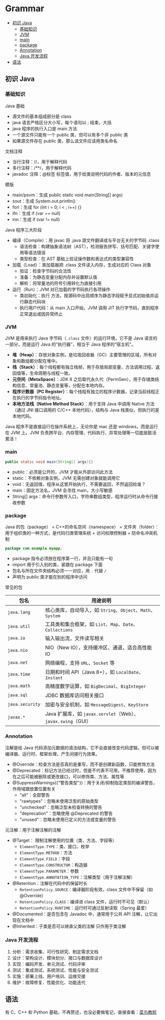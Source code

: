 # Grammar



   * [初识 Java](#初识-java)
      * [基础知识](#基础知识)
      * [JVM](#jvm)
      * [main](#main)
      * [package](#package)
      * [Annotation](#annotation)
      * [Java 开发流程](#java-开发流程)
   * [语法](#语法)



## 初识 Java

### 基础知识

Java 基础

- 源文件的基本组成部分是 class
- java 语言严格区分大小写，每个语句以 ; 结束，大括
- java 程序的执行入口是 main 方法
- 一个源文件只能有一个 public 类，但可以有多个非 public 类
- 如果源文件存在 public 类，那么该文件应该用类名命名

文档注释

- 当行注释：//，用于解释代码
- 多行注释：/**/，用于解释代码
- javadoc 注释：@标签 标签值，用于给类说明代码的作者、版本的元信息

模版

- main/psvm：生成 public static void main(String[] args)
- sout：生成 System.out.println()
- fori：生成 for (int i = 0; i <  ; i++) {}
- ifn：生成 if (var == null)
- inn：生成 if (var != null)

Java 程序三大阶段

- 编译（Compile）：用 javac 将 .java 源文件翻译成与平台无关的字节码 .class
    - 语法检查：构建抽象语法树（AST），检测报告拼写、括号匹配、关键字使用等语法错误
    - 类型检查：在 AST 基础上验证操作数和表达式的类型兼容性
- 加载（Load）：类加载器把 .class 文件读入内存，生成对应的 Class 对象
    - 验证：检查字节码的合法性
    - 准备：为静态变量分配内存并设置默认值
    - 解析：将常量池的符号引用转化为直接引用
- 运行（Run）：JVM 对已加载的字节码执行各项操作
    - 类初始化：执行 <clinit> 方法，按源码中出现顺序为静态字段赋予显式初始值并运行静态代码块
    - 执行用户代码：从 main 入口开始，JVM 调用 JIT 执行字节码，直到程序正常退出或因异常终止

### JVM

JVM 是用来执行 Java 字节码（`.class` 文件）的运行环境，它不是 Java 语言的一部分，而是运行 Java 的“执行器”，相当于 Java 程序的“宿主机”。

- **堆（Heap）**：存放对象实例，是垃圾回收器（GC）主要管理的区域，所有对象和数组都分配在堆中。
- **栈（Stack）**：每个线程都有独立栈帧，用于存放局部变量、方法调用过程、返回值等，生命周期与线程一致。
- **元空间（MetaSpace）**：JDK 8 之后取代永久代（PermGen），用于存储类结构信息、常量池、静态变量等，分配在本地内存。
- **程序计数器（PC Register）**：每个线程有独立的程序计数器，记录当前线程正在执行的字节码指令地址。
- **本地方法栈（Native Method Stack）**：用于支持 Java 中调用 Native 方法（通过 JNI 接口调用的 C/C++ 本地代码），结构与 Java 栈类似，但执行的是本地代码。

Java 程序不是直接运行在操作系统上，无论你是 mac 还是 windows，而是运行在 JVM 上。JVM 负责跨平台、内存管理、代码执行、异常处理等一切底层脏活累活！

### main

```java
public static void main(String[] args){}
```

- public：必须是公开的，JVM 才能从外部访问此方法
- static：不依赖对象实例，JVM 无需创建对象就能调用它
- void：无返回值，程序从这里开始执行，不需要返回，不然返回给谁？
- main：固定方法名，JVM 会寻找 main，大小写敏感
- String[] args：命令行参数传入口，字符串数组类型，程序运行时从命令行接收参数

### package

Java 的包（package） = C++的命名空间（namespace） = 文件夹（folder）：用于组织类的一种方式，是代码归类管理系统 + 访问权限控制器 + 防命名冲突机制

```java
package com.example.myapp;
```

- package 指令必须放在程序第一行，并且只能有一句
- import 用于引入别的类，紧跟在 package 下面
- 包名与所在文件夹结构必须一一对应，用 `.` 代替 `/`
- 声明为 public 类才能在别的程序中访问

常见的包

| 包名            | 用途说明                                                     |
| --------------- | ------------------------------------------------------------ |
| `java.lang`     | 核心类库，自动导入，如 `String`、`Object`、`Math`、`System`  |
| `java.util`     | 工具类和集合框架，如 `List`、`Map`、`Date`、`Collections`    |
| `java.io`       | 输入输出流，文件读写相关                                     |
| `java.nio`      | NIO（New IO），支持缓冲区、通道，适合高性能 IO               |
| `java.net`      | 网络编程，支持 `URL`、`Socket` 等                            |
| `java.time`     | 日期和时间 API（Java 8+），如 `LocalDate`、`Instant`         |
| `java.math`     | 高精度数学运算，如 `BigDecimal`、`BigInteger`                |
| `java.sql`      | JDBC 数据库访问相关接口                                      |
| `java.security` | 加密与安全机制，如 `MessageDigest`、`KeyStore`               |
| `javax.*`       | Java 扩展库，如 `javax.servlet`（Web）、`javax.swing`（GUI） |

### Annotation

注解是给 Java 代码添加元数据的语法结构，它不会直接改变代码逻辑，但可以被编译器、运行时、框架处理，产生间接行为效果。

- @Override：检查方法是否真的是重写，而不是创建新函数，只能修饰方法
- @Deprecated：标记方法已经过时，但是不代表不可用，不推荐使用，因为在之后可能被删除或更改接口，可以修饰类、方法、属性等
- @SuppressWarnings({"警告类型"})：用于关闭/抑制指定类型的编译警告，作用域跟放置位置有关
    - "all"：全部警告
    - "rawtypes"：忽略未使用泛型的原始类型
    - "unchecked"：忽略泛型未检查转换的警告
    - "deprecation"：忽略使用 @Deprecated 的警告
    - "unused"：忽略未使用已定义的方法或变量的警告

元注解：用于注解注解的注解

- @Target： 限制注解使用的位置（类、方法、字段等）
    - `ElementType.TYPE`：类、接口、枚举
    - `ElementType.METHOD`：方法
    - `ElementType.FIELD`：字段
    - `ElementType.CONSTRUCTOR`：构造器
    - `ElementType.PARAMETER`：参数
    - `ElementType.ANNOTATION_TYPE`：注解类型（用于注解注解）
- @Retention：注解在代码中的保留时长
    - `RetentionPolicy.SOURCE`：编译器阶段有效，class 文件中不保留（如 @Override）
    - `RetentionPolicy.CLASS`：编译进 class 文件，运行时不可见（默认）
    - `RetentionPolicy.RUNTIME`：运行时可通过反射读取（Spring 最爱）
- @Documented：是否包含在 Javadoc 中，通常用于公共 API 注解，让它出现在文档中
- @Inherited：子类是否可以继承父类的注解 只作用于类注解

### Java 开发流程

1. 分析：需求收集、可行性研究、制定需求文档
2. 设计：架构设计、模块划分、接口与数据库设计
3. 实现：编码开发、单元测试、代码评审
4. 测试：集成测试、系统测试、性能与安全测试
5. 实施：部署上线、用户培训、运维交接
6. 维护：故障修复、性能优化、功能迭代



## 语法

有 C、C++ 和 Python 基础，不再赘述，也没必要做笔记，直接查看：[菜鸟教程](https://www.runoob.com/java/java-tutorial.html)